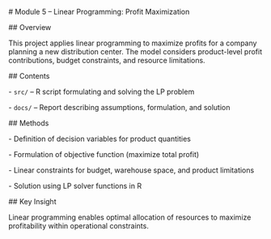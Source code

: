 \# Module 5 – Linear Programming: Profit Maximization



\## Overview

This project applies linear programming to maximize profits for a company planning a new distribution center. The model considers product-level profit contributions, budget constraints, and resource limitations.



\## Contents

\- `src/` – R script formulating and solving the LP problem

\- `docs/` – Report describing assumptions, formulation, and solution



\## Methods

\- Definition of decision variables for product quantities

\- Formulation of objective function (maximize total profit)

\- Linear constraints for budget, warehouse space, and product limitations

\- Solution using LP solver functions in R



\## Key Insight

Linear programming enables optimal allocation of resources to maximize profitability within operational constraints.



